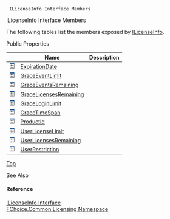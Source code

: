 ﻿     ILicenseInfo Interface Members                                                   

ILicenseInfo Interface Members

The following tables list the members exposed by [ILicenseInfo](FChoice.Common~FChoice.Common.Licensing.ILicenseInfo.md).

Public Properties

|   | Name | Description |
| --- | --- | --- |
| ![ Property](dotnetimages/Property.png) | [ExpirationDate](FChoice.Common~FChoice.Common.Licensing.ILicenseInfo~ExpirationDate.md) |   |
| ![ Property](dotnetimages/Property.png) | [GraceEventLimit](FChoice.Common~FChoice.Common.Licensing.ILicenseInfo~GraceEventLimit.md) |   |
| ![ Property](dotnetimages/Property.png) | [GraceEventsRemaining](FChoice.Common~FChoice.Common.Licensing.ILicenseInfo~GraceEventsRemaining.md) |   |
| ![ Property](dotnetimages/Property.png) | [GraceLicensesRemaining](FChoice.Common~FChoice.Common.Licensing.ILicenseInfo~GraceLicensesRemaining.md) |   |
| ![ Property](dotnetimages/Property.png) | [GraceLoginLimit](FChoice.Common~FChoice.Common.Licensing.ILicenseInfo~GraceLoginLimit.md) |   |
| ![ Property](dotnetimages/Property.png) | [GraceTimeSpan](FChoice.Common~FChoice.Common.Licensing.ILicenseInfo~GraceTimeSpan.md) |   |
| ![ Property](dotnetimages/Property.png) | [ProductId](FChoice.Common~FChoice.Common.Licensing.ILicenseInfo~ProductId.md) |   |
| ![ Property](dotnetimages/Property.png) | [UserLicenseLimit](FChoice.Common~FChoice.Common.Licensing.ILicenseInfo~UserLicenseLimit.md) |   |
| ![ Property](dotnetimages/Property.png) | [UserLicensesRemaining](FChoice.Common~FChoice.Common.Licensing.ILicenseInfo~UserLicensesRemaining.md) |   |
| ![ Property](dotnetimages/Property.png) | [UserRestriction](FChoice.Common~FChoice.Common.Licensing.ILicenseInfo~UserRestriction.md) |   |

[Top](#top)

See Also

#### Reference

[ILicenseInfo Interface](FChoice.Common~FChoice.Common.Licensing.ILicenseInfo.md)  
[FChoice.Common.Licensing Namespace](FChoice.Common~FChoice.Common.Licensing_namespace.md)